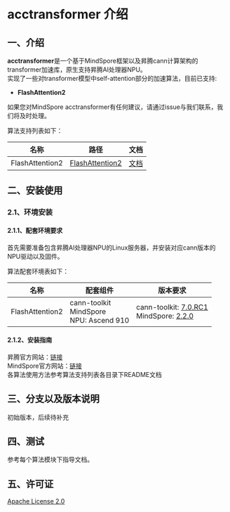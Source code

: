 # acctransformer 介绍

## 一、介绍
**acctransformer**是一个基于MindSpore框架以及昇腾cann计算架构的transformer加速库，原生支持昇腾AI处理器NPU。<br>
实现了一些对transformer模型中self-attention部分的加速算法，目前已支持:
* **FlashAttention2**

如果您对MindSpore acctransformer有任何建议，请通过issue与我们联系，我们将及时处理。

算法支持列表如下：

| 名称 | 路径 | 文档 |
| --- | --- | --- |
| FlashAttention2 | [FlashAttention2](train/flash_attention) | [文档](train/flash_attention/README.md) |

## 二、安装使用
### 2.1、环境安装
#### 2.1.1、配套环境要求
首先需要准备包含昇腾AI处理器NPU的Linux服务器，并安装对应cann版本的NPU驱动以及固件。

算法配套环境表如下：

| 名称 | 配套组件 | 版本要求 |
| --- | --- | --- |
| FlashAttention2 | cann-toolkit<br>MindSpore<br>NPU: Ascend 910 | cann-toolkit: [7.0.RC1](https://www.hiascend.com/developer/download/community/result?module=cann&cann=7.0.RC1.beta1) <br> MindSpore: [2.2.0](https://www.mindspore.cn/versions#2.2.0)|

#### 2.1.2、安装指南

昇腾官方网站：[链接](https://www.hiascend.com/zh/document) <br>
MindSpore官方网站：[链接](https://www.mindspore.cn/install) <br>
各算法使用方法参考算法支持列表各目录下README文档

## 三、分支以及版本说明
初始版本，后续待补充

## 四、测试

参考每个算法模块下指导文档。

## 五、许可证
[Apache License 2.0](LICENSE)
